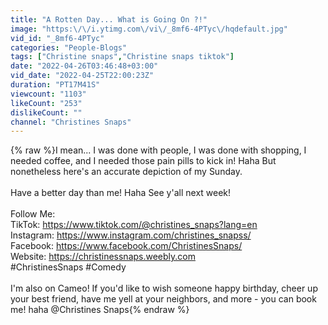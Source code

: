 ```yaml
---
title: "A Rotten Day... What is Going On ?!"
image: "https:\/\/i.ytimg.com\/vi\/_8mf6-4PTyc\/hqdefault.jpg"
vid_id: "_8mf6-4PTyc"
categories: "People-Blogs"
tags: ["Christine snaps","Christine snaps tiktok"]
date: "2022-04-26T03:46:48+03:00"
vid_date: "2022-04-25T22:00:23Z"
duration: "PT17M41S"
viewcount: "1103"
likeCount: "253"
dislikeCount: ""
channel: "Christines Snaps"
---
```

{% raw %}I mean... I was done with people, I was done with shopping, I needed coffee, and I needed those pain pills to kick in!  Haha  But nonetheless here's an accurate depiction of my Sunday.<br /><br />Have a better day than me!  Haha See y'all next week!<br /><br />Follow Me: <br />TikTok: <a rel="nofollow" target="blank" href="https://www.tiktok.com/@christines_snaps?lang=en">https://www.tiktok.com/@christines_snaps?lang=en</a><br />Instagram: <a rel="nofollow" target="blank" href="https://www.instagram.com/christines_snapss/">https://www.instagram.com/christines_snapss/</a><br />Facebook: <a rel="nofollow" target="blank" href="https://www.facebook.com/ChristinesSnaps/">https://www.facebook.com/ChristinesSnaps/</a><br />Website: <a rel="nofollow" target="blank" href="https://christinessnaps.weebly.com">https://christinessnaps.weebly.com</a><br />#ChristinesSnaps #Comedy<br /><br />I'm also on Cameo!  If you'd like to wish someone happy birthday, cheer up your best friend, have me yell at your neighbors, and more - you can book me! haha @Christines Snaps{% endraw %}
